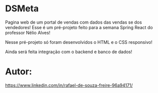 # DSMeta 

Pagina web de um portal de vendas com dados das vendas se dos vendedores! 
Esse é um pré-projeto feito para a semana Spring React do professor Nélio Alves!

Nesse pré-projeto só foram desenvolvidos o HTML e o CSS responsivo! 
    
Ainda será feita integração com o backend e banco de dados! 
    
# Autor: 
    
https://www.linkedin.com/in/rafael-de-souza-freire-96a94171/
